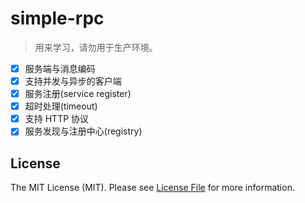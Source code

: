# simple-rpc

> 用来学习，请勿用于生产环境。

- [x] 服务端与消息编码
- [x] 支持并发与异步的客户端
- [x] 服务注册(service register)
- [x] 超时处理(timeout)
- [x] 支持 HTTP 协议
- [x] 服务发现与注册中心(registry)

## License

The MIT License (MIT). Please see [License File](LICENSE) for more information.
